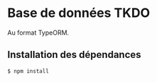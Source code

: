 # Base de données TKDO

Au format TypeORM.

## Installation des dépendances

```bash
$ npm install
```
